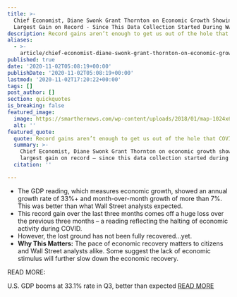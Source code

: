 ```yaml
---
title: >-
  Chief Economist, Diane Swonk Grant Thornton on Economic Growth Showing the
  Largest Gain on Record - Since This Data Collection Started During Wwii.
description: Record gains aren’t enough to get us out of the hole that covid left us in.
aliases:
  - >-
    article/chief-economist-diane-swonk-grant-thornton-on-economic-growth-showing-the-largest-gain-on-record-since-data-records-started-during-wwii/
published: true
date: '2020-11-02T05:08:19+00:00'
publishDate: '2020-11-02T05:08:19+00:00'
lastmod: '2020-11-02T17:20:22+00:00'
tags: []
post_author: []
section: quickquotes
is_breaking: false
featured_image:
  image: https://smarthernews.com/wp-content/uploads/2018/01/map-1024x683.jpg
  alt: ''
featured_quote:
  quote: Record gains aren’t enough to get us out of the hole that COVID left us in.
  summary: >-
    Chief Economist, Diane Swonk Grant Thornton on economic growth showing the
    largest gain on record – since this data collection started during WWII.
  citation: ''

---
```

*   The GDP reading, which measures economic growth, showed an annual growth rate of 33%+ and month-over-month growth of more than 7%. This was better than what Wall Street analysts expected.
*   This record gain over the last three months comes off a huge loss over the previous three months – a reading reflecting the halting of economic activity during COVID.
*   However, the lost ground has not been fully recovered…yet.
*   **Why This Matters:** The pace of economic recovery matters to citizens and Wall Street analysts alike. Some suggest the lack of economic stimulus will further slow down the economic recovery.

READ MORE:

U.S. GDP booms at 33.1% rate in Q3, better than expected [READ MORE](https://www.cnbc.com/2020/10/29/us-gdp-report-third-quarter-2020.html)